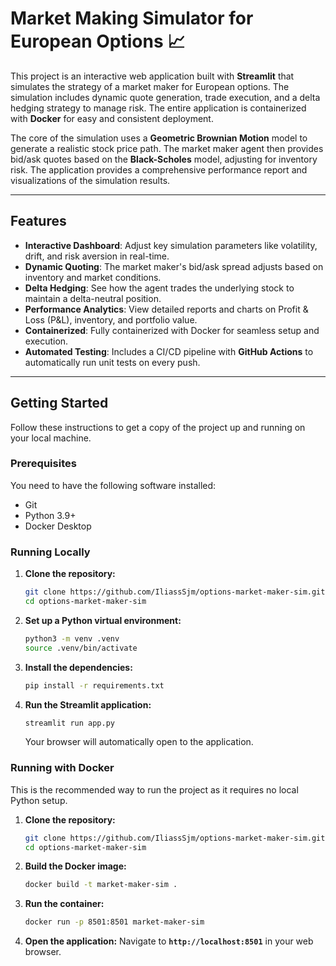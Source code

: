 
# Market Making Simulator for European Options 📈

This project is an interactive web application built with **Streamlit** that simulates the strategy of a market maker for European options. The simulation includes dynamic quote generation, trade execution, and a delta hedging strategy to manage risk. The entire application is containerized with **Docker** for easy and consistent deployment.

The core of the simulation uses a **Geometric Brownian Motion** model to generate a realistic stock price path. The market maker agent then provides bid/ask quotes based on the **Black-Scholes** model, adjusting for inventory risk. The application provides a comprehensive performance report and visualizations of the simulation results.

---

## Features

* **Interactive Dashboard**: Adjust key simulation parameters like volatility, drift, and risk aversion in real-time.
* **Dynamic Quoting**: The market maker's bid/ask spread adjusts based on inventory and market conditions.
* **Delta Hedging**: See how the agent trades the underlying stock to maintain a delta-neutral position.
* **Performance Analytics**: View detailed reports and charts on Profit & Loss (P&L), inventory, and portfolio value.
* **Containerized**: Fully containerized with Docker for seamless setup and execution.
* **Automated Testing**: Includes a CI/CD pipeline with **GitHub Actions** to automatically run unit tests on every push.

---

## Getting Started

Follow these instructions to get a copy of the project up and running on your local machine.

### Prerequisites

You need to have the following software installed:
* Git
* Python 3.9+
* Docker Desktop

### Running Locally

1.  **Clone the repository:**
    ```bash
    git clone https://github.com/IliassSjm/options-market-maker-sim.git
    cd options-market-maker-sim
    ```

2.  **Set up a Python virtual environment:**
    ```bash
    python3 -m venv .venv
    source .venv/bin/activate
    ```

3.  **Install the dependencies:**
    ```bash
    pip install -r requirements.txt
    ```

4.  **Run the Streamlit application:**
    ```bash
    streamlit run app.py
    ```
    Your browser will automatically open to the application.

### Running with Docker 

This is the recommended way to run the project as it requires no local Python setup.

1.  **Clone the repository:**
    ```bash
    git clone https://github.com/IliassSjm/options-market-maker-sim.git
    cd options-market-maker-sim
    ```

2.  **Build the Docker image:**
    ```bash
    docker build -t market-maker-sim .
    ```

3.  **Run the container:**
    ```bash
    docker run -p 8501:8501 market-maker-sim
    ```

4.  **Open the application:**
    Navigate to **`http://localhost:8501`** in your web browser.